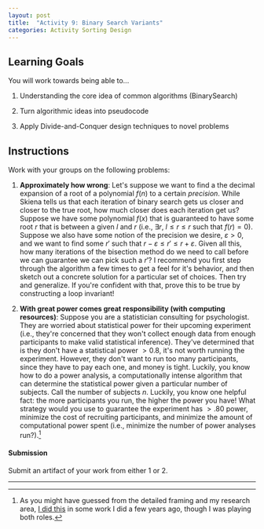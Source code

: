 ```yaml
---
layout: post
title:  "Activity 9: Binary Search Variants"
categories: Activity Sorting Design
---
```


## Learning Goals

You will work towards being able to...

1. Understanding the core idea of common algorithms (BinarySearch)    

2. Turn algorithmic ideas into pseudocode

3. Apply Divide-and-Conquer design techniques to novel problems

## Instructions
Work with your groups on the following problems:

1. **Approximately how wrong**: Let's suppose we want to find a the decimal expansion of a root of a polynomial $f(n)$ to a certain *precision*. While Skiena tells us that each iteration of binary search gets us closer and closer to the true root, how much closer does each iteration get us? Suppose we have some polynomial $f(x)$ that is guaranteed to have some root $r$ that is between a given $l$ and $r$ (i.e., $\exists r$, $l \leq r \leq r$ such that $f(r) = 0$). Suppose we also have some notion of the precision we desire, $\varepsilon > 0$, and we want to find some $r'$ such that $r - \varepsilon \leq r' \leq r + \varepsilon$. Given all this, how many iterations of the bisection method do we need to call before we can guarantee we can pick such a $r'$? I recommend you first step through the algorithm a few times to get a feel for it's behavior, and then sketch out a concrete solution for a particular set of choices. Then try and generalize. If you're confident with that, prove this to be true by constructing a loop invariant!

2. **With great power comes great responsibility (with computing resources)**: Suppose you are a statistician consulting for psychologist. They are worried about statistical power for their upcoming experiment (i.e., they're concerned that they won't collect enough data from enough participants to make valid statistical inference). They've determined that is they don't have a statistical power $>0.8$, it's not worth running the experiment. However, they don't want to run too many participants, since they have to pay each one, and money is tight. Luckily, you know how to do a power analysis, a computationally intense algorithm that can determine the statistical power given a particular number of subjects. Call the number of subjects $n$. Luckily, you know one helpful fact: the more participants you run, the higher the power you have! What strategy would you use to guarantee the experiment has $>.80$ power, minimize the cost of recruiting participants, and minimize the amount of computational power spent (i.e., minimize the number of power analyses run?).[^1]

#### Submission
Submit an artifact of your work from either 1 or 2.  

---

[^1]: As you might have guessed from the detailed framing and my research area, [I did this](https://doi.org/10.31234/osf.io/y4peh) in some work I did a few years ago, though I was playing both roles. 
